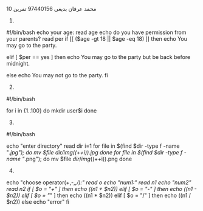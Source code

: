 
محمد عرفان بدیعی
97440156
تمرین 10



1.

#!/bin/bash
echo your age:
read age
echo do you have permission from your parents?
read per
if [[ ($age -gt 18 || $age -eq 18) ]]
then
  echo You may go to the party.
  
elif [ $per == yes ]
then
  echo You may go to the party but be back before midnight.
  
else
  echo You may not go to the party.
fi



2.

#!/bin/bash

for i in {1..100}
do
  mkdir user$i
done



3.

#!/bin/bash

echo "enter directory"
read dir
i=1
for file in $(find $dir -type f -name "*.jpg");
do
  mv $file $dir/img$((++i)).jpg
done
for file in $(find $dir -type f -name "*.png");
do
        mv $file $dir/img$((++i)).png
done


4.

echo "choose operator(+,-,*,/):"
read o
echo "num1:"
read n1
echo "num2"
read n2
if [ $o = "+" ]
then
    echo $(($n1 + $n2))
elif [ $o = "-" ]
then
    echo $(($n1 - $n2))
elif [ $o = "*" ]
then
    echo $(($n1 * $n2))
elif [ $o = "/" ]
then
    echo $(($n1 / $n2))
else
    echo "error"
fi

